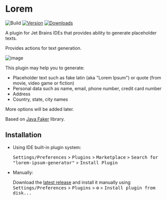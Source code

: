 # Lorem

![Build](https://github.com/alx-mag/lorem-ipsum-generator/workflows/Build/badge.svg)
[![Version](https://img.shields.io/jetbrains/plugin/v/PLUGIN_ID.svg)](https://plugins.jetbrains.com/plugin/alxmag.lorem)
[![Downloads](https://img.shields.io/jetbrains/plugin/d/PLUGIN_ID.svg)](https://plugins.jetbrains.com/plugin/alxmag.lorem)

A plugin for Jet Brains IDEs that provides ability to generate placeholder texts.

<!-- Plugin description -->
Provides actions for text generation.

![image](https://user-images.githubusercontent.com/45179557/181908602-a155c6fa-f8e0-4faa-b040-4caddab8423e.png)

This plugin may help you to generate:
* Placeholder text such as fake latin (aka "Lorem Ipsum") or quote (from movie, video game or fiction) 
* Personal data such as name, email, phone number, credit card number
* Address
* Country, state, city names

More options will be added later.

Based on [Java Faker](https://github.com/DiUS/java-faker) library.
<!-- Plugin description end -->

## Installation

- Using IDE built-in plugin system:
  
  <kbd>Settings/Preferences</kbd> > <kbd>Plugins</kbd> > <kbd>Marketplace</kbd> > <kbd>Search for "lorem-ipsum-generator"</kbd> >
  <kbd>Install Plugin</kbd>
  
- Manually:

  Download the [latest release](https://github.com/alx-mag/lorem-ipsum-generator/releases/latest) and install it manually using
  <kbd>Settings/Preferences</kbd> > <kbd>Plugins</kbd> > <kbd>⚙️</kbd> > <kbd>Install plugin from disk...</kbd>
